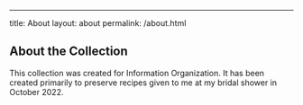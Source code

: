 ---
title: About
layout: about
permalink: /about.html


## About the Collection

This collection was created for Information Organization. It has been created primarily to preserve recipes given to me at my bridal shower in October 2022. 


